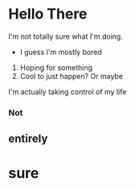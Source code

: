 # Hello There

I'm not totally sure what I'm doing.

- I guess I'm mostly bored

1. Hoping for something
2. Cool to just happen? Or maybe

I'm actually taking control of my life

### Not
## entirely
# sure
